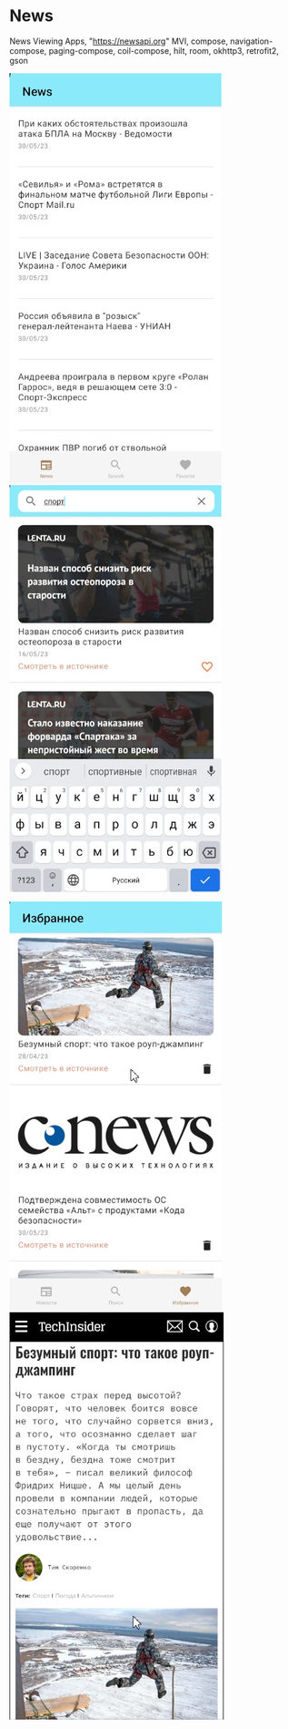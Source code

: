 # News
 News Viewing Apps, "https://newsapi.org" 
 MVI, compose, navigation-compose, paging-compose, coil-compose,
 hilt, room, okhttp3, retrofit2, gson

![screen1](https://github.com/PetrGostev/News/blob/main/Скриншот%2001-06-2023%20063311.jpg)    ![screen2](https://github.com/PetrGostev/News/blob/main/Скриншот%2006-06-2023%20195235.jpg)

![screen3](https://github.com/PetrGostev/News/blob/main/Скриншот%2006-06-2023%20195316.jpg)  ![screen4](https://github.com/PetrGostev/News/blob/main/Скриншот%2006-06-2023%20195348.jpg)
